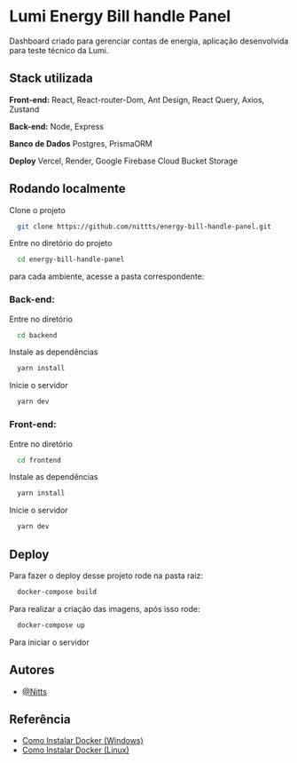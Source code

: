 # Lumi Energy Bill handle Panel

Dashboard criado para gerenciar contas de energia, aplicação desenvolvida para teste técnico da Lumi.

## Stack utilizada

**Front-end:** React, React-router-Dom, Ant Design, React Query, Axios, Zustand

**Back-end:** Node, Express

**Banco de Dados** Postgres, PrismaORM

**Deploy** Vercel, Render, Google Firebase Cloud Bucket Storage

## Rodando localmente

Clone o projeto

```bash
  git clone https://github.com/nittts/energy-bill-handle-panel.git
```

Entre no diretório do projeto

```bash
  cd energy-bill-handle-panel
```

para cada ambiente, acesse a pasta correspondente:

### Back-end:

Entre no diretório

```bash
  cd backend
```

Instale as dependências

```bash
  yarn install
```

Inicie o servidor

```bash
  yarn dev
```

### Front-end:

Entre no diretório

```bash
  cd frontend
```

Instale as dependências

```bash
  yarn install
```

Inicie o servidor

```bash
  yarn dev
```

## Deploy

Para fazer o deploy desse projeto rode na pasta raiz:

```bash
  docker-compose build
```

Para realizar a criação das imagens, após isso rode:

```bash
  docker-compose up
```

Para iniciar o servidor

## Autores

- [@Nitts](https://www.github.com/nittts)

## Referência

- [Como Instalar Docker (Windows)](https://gist.github.com/sidneyroberto/5f0b837c2d27f791fc494c164d2a7d74)
- [Como Instalar Docker (Linux)](https://www.digitalocean.com/community/tutorials/how-to-install-and-use-docker-on-ubuntu-20-04-pt)
